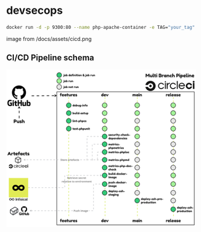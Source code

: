 # devsecops

```bash
docker run -d -p 9300:80 --name php-apache-container -e TAG="your_tag" -e GIT_COMMIT="your_commit_hash" -e GIT_URL="your_git_url" -v ./volume/database:/var/www/html/database devsecops:1.0.0
```

image from /docs/assets/cicd.png

## CI/CD Pipeline schema

![CI/CD Pipeline](/docs/assets/cicd.png)